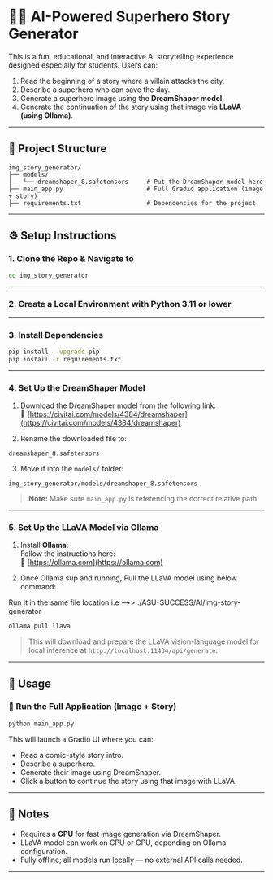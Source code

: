 
# 🦸‍♂️ AI-Powered Superhero Story Generator

This is a fun, educational, and interactive AI storytelling experience designed especially for students. Users can:

1. Read the beginning of a story where a villain attacks the city.
2. Describe a superhero who can save the day.
3. Generate a superhero image using the **DreamShaper model**.
4. Generate the continuation of the story using that image via **LLaVA (using Ollama)**.

---

## 📁 Project Structure

```
img_story_generator/
├── models/
│   └── dreamshaper_8.safetensors     # Put the DreamShaper model here
├── main_app.py                       # Full Gradio application (image + story)
├── requirements.txt                  # Dependencies for the project
```

---

## ⚙️ Setup Instructions

### 1. Clone the Repo & Navigate to

```bash
cd img_story_generator
```

---

### 2. Create a Local Environment with Python 3.11 or lower

---

### 3. Install Dependencies

```bash
pip install --upgrade pip
pip install -r requirements.txt
```

---

### 4. Set Up the DreamShaper Model

1. Download the DreamShaper model from the following link:  
   🔗 [https://civitai.com/models/4384/dreamshaper](https://civitai.com/models/4384/dreamshaper)

2. Rename the downloaded file to:

```
dreamshaper_8.safetensors
```

3. Move it into the `models/` folder:

```
img_story_generator/models/dreamshaper_8.safetensors
```

> **Note:** Make sure `main_app.py` is referencing the correct relative path.

---

### 5. Set Up the LLaVA Model via Ollama

1. Install **Ollama**:  
   Follow the instructions here:  
   🔗 [https://ollama.com](https://ollama.com)

2. Once Ollama sup and running, Pull the LLaVA model using below command:

Run it in the same file location i.e -->> ./ASU-SUCCESS/AI/img-story-generator
```bash
ollama pull llava
```

> This will download and prepare the LLaVA vision-language model for local inference at `http://localhost:11434/api/generate`.

---

## 🚀 Usage

### 🔹 Run the Full Application (Image + Story)

```bash
python main_app.py
```

This will launch a Gradio UI where you can:
- Read a comic-style story intro.
- Describe a superhero.
- Generate their image using DreamShaper.
- Click a button to continue the story using that image with LLaVA.

---

## 📌 Notes

- Requires a **GPU** for fast image generation via DreamShaper.
- LLaVA model can work on CPU or GPU, depending on Ollama configuration.
- Fully offline; all models run locally — no external API calls needed.

---

